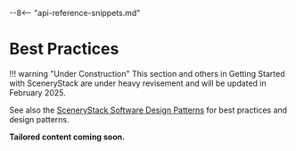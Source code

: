 --8<-- "api-reference-snippets.md"

# Best Practices

!!! warning "Under Construction"
    This section and others in Getting Started with SceneryStack are under heavy revisement
    and will be updated in February 2025.

<!-- TODO: pull things from <https://scenerystack.org/info-sync/software_design_patterns/> -->

See also the [SceneryStack Software Design Patterns](https://scenerystack.org/info-sync/software_design_patterns/) for best practices and design patterns.

**Tailored content coming soon.**
